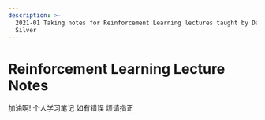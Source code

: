 ```yaml
---
description: >-
  2021-01 Taking notes for Reinforcement Learning lectures taught by David
  Silver
---
```


# Reinforcement Learning Lecture Notes

加油啊! 个人学习笔记 如有错误 烦请指正

